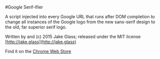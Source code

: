 #Google Serif-Ifier

A script injected into every Google URL that runs after DOM completion
to change all instances of the Google logo from the new sans-serif
design to the old, far superior serif logo.

Written by and (c) 2015 Jake Glass; released under the MIT license
[http://jake.glass](http://jake.glass)

Find it on the [Chrome Web Store](https://chrome.google.com/webstore/detail/google-serif-ifier/ipcapniojcbpigbbfofhogaacndollo)

